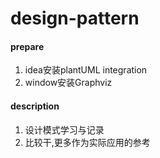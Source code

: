 # design-pattern
#### prepare
1.  idea安装plantUML integration
2.  window安装Graphviz
#### description
1.  设计模式学习与记录
2.  比较干,更多作为实际应用的参考
